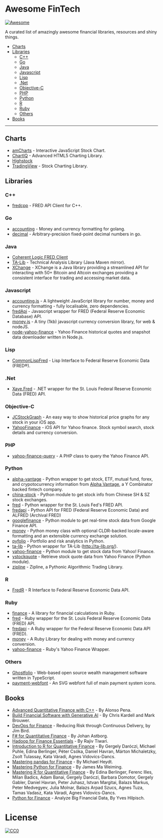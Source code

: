 # **Awesome FinTech**

 [![Awesome](https://cdn.rawgit.com/sindresorhus/awesome/d7305f38d29fed78fa85652e3a63e154dd8e8829/media/badge.svg)](https://github.com/sindresorhus/awesome)

A curated list of amazingly awesome financial libraries, resources and shiny things.

- [Charts](#charts)
- [Libraries](#libraries)
  - [C++](#c++)
  - [Go](#go)
  - [Java](#java)
  - [Javascript](#javascript)
  - [Lisp](#lisp)
  - [.Net](#net)
  - [Objective-C](#objective-c)
  - [PHP](#php)
  - [Python](#python)
  - [R](#r)
  - [Ruby](#ruby)
  - [Others](#others)
- [Books](#books)

---

## Charts
* [amCharts](http://www.amcharts.com/stock-chart/) - Interactive JavaScript Stock Chart.
* [ChartIQ](https://www.chartiq.com/products/html5-charting-library/) - Advanced HTML5 Charting Library.
* [Highstock](https://github.com/highslide-software/highstock-release)
* [TradingView](https://www.tradingview.com/HTML5-stock-forex-bitcoin-charting-library/) - Stock Charting Library.

## Libraries

### C++
* [fredcpp](https://github.com/nomadbyte/fredcpp) - FRED API Client for C++.

### Go
* [accounting](https://github.com/leekchan/accounting) - Money and currency formatting for golang.
* [decimal](https://github.com/shopspring/decimal) - Arbitrary-precision fixed-point decimal numbers in go.

### Java
* [Coherent Logic FRED Client](http://www.coherentlogic.com/wordpress/?page_id=1362)
* [TA-Lib](https://github.com/BYVoid/TA-Lib) - Technical Analysis Library (Java Maven mirror).
* [XChange](https://github.com/timmolter/XChange) - XChange is a Java library providing a streamlined API for interacting with 50+ Bitcoin and Altcoin exchanges providing a consistent interface for trading and accessing market data.

### Javascript
* [accounting.js](https://github.com/openexchangerates/accounting.js) - A lightweight JavaScript library for number, money and currency formatting - fully localisable, zero dependencies.
* [fredApi](https://github.com/Rleahy22/fredApi) - Javascript wrapper for FRED (Federal Reserve Economic Database) API.
* [money.js](https://github.com/openexchangerates/money.js) - A tiny (1kb) javascript currency conversion library, for web & nodeJS.
* [node-yahoo-finance](https://github.com/pilwon/node-yahoo-finance) - Yahoo Finance historical quotes and snapshot data downloader written in Node.js.

### Lisp
* [CommonLispFred](https://github.com/plkrueger/CommonLispFred) - Lisp Interface to Federal Reserve Economic Data (FRED®).

### .Net
* [Xaye.Fred](https://github.com/cuda/Xaye.Fred) - .NET wrapper for the St. Louis Federal Reserve Economic Data (FRED) API.

### Objective-C
* [JCStockGraph](https://github.com/jconst/JCStockGraph) - An easy way to show historical price graphs for any stock in your iOS app.
* [YahooFinance](https://github.com/bjornsallarp/YahooFinance) - iOS API for Yahoo finance. Stock symbol search, stock details and currency conversion.

### PHP
* [yahoo-finance-query](https://github.com/dirkolbrich/yahoo-finance-query) - A PHP class to query the Yahoo Finance API.

### Python
* [alpha-vantage](https://github.com/RomelTorres/alpha_vantage) - Python wrapper to get stock, ETF, mutual fund, forex, and crypotocurrency information from [Alpha Vantage](https://www.alphavantage.co/), a Y Combinator backed fintech company. 
* [china-stock](https://github.com/fuermosi777/china-stock) - Python module to get stock info from Chinese SH & SZ stock exchanges.
* [fred](https://github.com/zachwill/fred) - Python wrapper for the St. Louis Fed's FRED API.
* [fredapi](https://github.com/mortada/fredapi) - Python API for FRED (Federal Reserve Economic Data) and ALFRED (Archival FRED)
* [googlefinance](https://github.com/hongtaocai/googlefinance) - Python module to get real-time stock data from Google Finance API.
* [money](https://github.com/carlospalol/money) - Python money class with optional CLDR-backed locale-aware formatting and an extensible currency exchange solution.
* [pyfolio](https://github.com/quantopian/pyfolio) - Portfolio and risk analytics in Python.
* [ta-lib](https://github.com/mrjbq7/ta-lib) - Python wrapper for TA-Lib (http://ta-lib.org/).
* [yahoo-finance](https://github.com/lukaszbanasiak/yahoo-finance) - Python module to get stock data from Yahoo! Finance.
* [ystockquote](https://github.com/cgoldberg/ystockquote) - Retrieve stock quote data from Yahoo Finance (Python module).
* [zipline](https://github.com/quantopian/zipline) - Zipline, a Pythonic Algorithmic Trading Library.

### R
* [FredR](https://github.com/jcizel/FredR) - R Interface to Federal Reserve Economic Data API.

### Ruby
* [finance](https://github.com/wkranec/finance) - A library for financial calculations in Ruby.
* [fred](https://github.com/phuphighter/fred) - Ruby wrapper for the St. Louis Federal Reserve Economic Data (FRED) API.
* [fredapi](https://github.com/jonathanchrisp/fredapi) - A Ruby wrapper for the Federal Reserve Economic Data API (FRED).
* [money](https://github.com/RubyMoney/money) - A Ruby Library for dealing with money and currency conversion.
* [yahoo-finance](https://github.com/herval/yahoo-finance) - Ruby's Yahoo Finance Wrapper.

### Others
* [Ghostfolio](https://ghostfol.io) - Web-based open source wealth management software written in TypeScript.
* [payment-webfont](https://github.com/orlandotm/payment-webfont) - An SVG webfont full of main payment system icons.

## Books
* [Advanced Quantitative Finance with C++](http://shop.oreilly.com/product/9781782167228.do) - By Alonso Pena.
* [Build Financial Software with Generative AI](https://www.manning.com/books/build-financial-software-with-generative-ai?ar=false&lpse=B&) - By Chris Kardell and Mark Brouwer.
* [DevOps for Finance](http://www.oreilly.com/webops-perf/free/devops-for-finance.csp) - Reducing Risk through Continuous Delivery, by Jim Bird.
* [F# for Quantitative Finance](http://shop.oreilly.com/product/9781782164623.do) - By Johan Astborg.
* [Hadoop for Finance Essentials](http://shop.oreilly.com/product/9781784395162.do) - By Rajiv Tiwari.
* [Introduction to R for Quantitative Finance](http://shop.oreilly.com/product/9781783280933.do) - By Gergely Daróczi, Michael Puhle, Edina Berlinger, Péter Csóka, Daniel Havran, Márton Michaletzky, Zsolt Tulassay, Kata Váradi, Agnes Vidovics-Dancs.
* [Mastering pandas for Finance](http://shop.oreilly.com/product/9781783985104.do) - By Michael Heydt.
* [Mastering Python for Finance](http://shop.oreilly.com/product/9781784394516.do) - By James Ma Weiming.
* [Mastering R for Quantitative Finance](http://shop.oreilly.com/product/9781783552078.do) - By Edina Berlinger, Ferenc Illes, Milan Badics, Adam Banai, Gergely Daróczi, Barbara Domotor, Gergely Gabler, Daniel Havran, Peter Juhasz, Istvan Margitai, Balazs Markus, Peter Medvegyev, Julia Molnar, Balazs Arpad Szucs, Agnes Tuza, Tamas Vadasz, Kata Váradi, Agnes Vidovics-Dancs.
* [Python for Finance](http://shop.oreilly.com/product/0636920032441.do) - Analyze Big Financial Data, By Yves Hilpisch.

# License

[![CC0](http://i.creativecommons.org/p/zero/1.0/88x31.png)](http://creativecommons.org/publicdomain/zero/1.0/)
